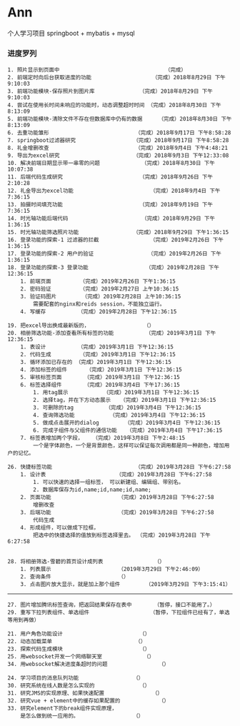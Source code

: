 # Ann
个人学习项目 springboot + mybatis + mysql
### 进度罗列
	1. 照片显示到页面中									（完成）
	2. 前端定时向后台获取进度的功能					（完成）2018年8月29日 下午9:10:03
	3. 前端功能模块-保存照片到图片库				（完成）2018年8月29日 下午9:10:03
	4. 尝试在使用长时间未响应的功能时，动态调整超时时间	（完成）2018年8月30日 下午8:13:09
	5. 前端功能模块-清除文件不存在但数据库中仍有的数据		（完成）2018年8月30日 下午8:13:09
	6. 去重功能雏形							（完成）2018年9月17日 下午8:58:28
	7. springboot过滤器研究					（完成）2018年9月17日 下午8:58:28
	8. 礼金增删改查							（完成）2018年9月4日 下午4:48:21
	9. 导出为excel研究						（完成）2018年9月3日 下午12:33:08
	10. 解决前端日期显示带一串零的问题				（完成）2018年8月30日 下午10:07:38
	11. 后端代码生成研究						（完成）2018年9月26日 下午2:10:28
	12. 礼金导出为excel功能						（完成）2018年9月4日 下午7:36:15
	13. 拍摄时间填充功能						（完成）2018年9月19日 下午7:36:15
	14. 时光轴功能后端代码						（完成）2018年9月29日 下午1:36:15
	15. 时光轴功能筛选照片功能					（完成）2018年9月29日 下午1:36:15
	16. 登录功能的探索-1 过滤器的拦截				（完成）2019年2月26日 下午1:36:15
	17. 登录功能的探索-2 用户的验证					（完成）2019年2月26日 下午1:36:15
	18. 登录功能的探索-3 登录功能					（完成）2019年2月28日 下午12:36:15
		1. 前端页面			（完成）2019年2月26日 下午1:36:15
		2. 密码验证			（完成）2019年2月27日 上午10:36:15
		3. 验证码图片		（完成）2019年2月28日 上午10:36:15
			需要配套的nginx和reids session，不能独立运行。
		4. 写缓存			（完成）2019年2月28日 下午12:36:15
		
	19. 把excel导出换成最新版的，					（）
	20. 相册筛选功能-添加查看所有标签的功能			（完成）2019年3月1日 下午12:36:15
		1. 表设计			（完成）2019年3月1日 下午12:36:15
		2. 代码生成			（完成）2019年3月1日 下午12:36:15
		3. 循环添加已存在的	（完成）2019年3月1日 下午12:36:15
		4. 添加标签的组件		（完成）2019年3月1日 下午12:36:15
		5. 审核标签页面		（完成）2019年3月1日 下午12:36:15
		6. 标签选择组件		（完成）2019年3月4日 下午17:36:15
			1. 用tag展示			（完成）2019年3月1日 下午12:36:15
			2. 选择tag，并在下方动态展示	（完成）2019年3月1日 下午12:36:15
			3. 可删除的tag			（完成）2019年3月4日 下午12:36:15
			4. 查询筛选功能			（完成）2019年3月4日 下午12:36:15
			5. 做成点击展开的dialog		（完成）2019年3月4日 下午12:36:15
			6. 完成子组件与父组件的通信功能	（完成）2019年3月4日 下午17:36:15
		7. 标签表增加两个字段，	（完成）2019年3月8日 下午2:48:15
			一个是字体颜色，一个是背景颜色，这样可以保证每次调用都是同一种颜色，增加用户的记忆。
		
	26. 快捷标签功能							（完成）2019年3月28日 下午6:27:58
		1. 设计表						（完成）2019年3月28日 下午6:27:58
			1. 可以快速的选择一组标签， 可以新建组、编辑组、带别名。
			2. 数据库保存为id,name;id,name;id,name;
		2. 页面功能						（完成）2019年3月28日 下午6:27:58
			增删改查
		3. 后端功能						（完成）2019年3月28日 下午6:27:58
			代码生成
		4. 形成组件，可以做成下拉框，
			把选中的快捷选择的值放到标签选择里去。	（完成）2019年3月28日 下午6:27:58
		
		
	28. 将相册筛选-雪碧的首页设计成列表				（）
		1. 列表展示						（2019年3月29日 下午2:46:09）
		2. 查询条件						（）
		3. 点击图片放大显示，就是加上那个组件		（2019年3月29日 下午3:15:41）

----
	
	27. 图片增加腾讯标签查询，把返回结果保存在表中		（暂停，接口不能用了。）
	29. 重写下拉列表组件、单选组件					（暂停，下拉组件已经有了，单选等用到再做）
	
	21. 用户角色功能设计						（）
	22. 动态加载菜单							（）
	23. 探索代码生成模块						（）
	25. 用websocket开发一个网络聊天室				（）
	34. 用websocket解决进度条超时的问题				（）
	
	24. 学习项目的消息队列功能					（）
	30. 研究系统在线人数是怎么实现的				（）
	31. 研究JMS的实现原理、如果快速配置				（）
	32. 研究vue + element中的缓存如果配置的			（）
	33. 研究element下的break组件实现原理，
		是怎么做到统一应用的。					（）
	
	
